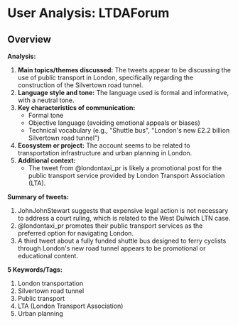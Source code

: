 # User Analysis: LTDAForum

## Overview

**Analysis:**

1. **Main topics/themes discussed:** The tweets appear to be discussing the use of public transport in London, specifically regarding the construction of the Silvertown road tunnel. 
2. **Language style and tone:** The language used is formal and informative, with a neutral tone.
3. **Key characteristics of communication:**
   - Formal tone
   - Objective language (avoiding emotional appeals or biases)
   - Technical vocabulary (e.g., "Shuttle bus", "London's new £2.2 billion Silvertown road tunnel")
4. **Ecosystem or project:** The account seems to be related to transportation infrastructure and urban planning in London.
5. **Additional context:** 
   - The tweet from @londontaxi_pr is likely a promotional post for the public transport service provided by London Transport Association (LTA).

**Summary of tweets:**

1. JohnJohnStewart suggests that expensive legal action is not necessary to address a court ruling, which is related to the West Dulwich LTN case.
2. @londontaxi_pr promotes their public transport services as the preferred option for navigating London.
3. A third tweet about a fully funded shuttle bus designed to ferry cyclists through London's new road tunnel appears to be promotional or educational content.

**5 Keywords/Tags:**

1. London transportation
2. Silvertown road tunnel
3. Public transport
4. LTA (London Transport Association)
5. Urban planning